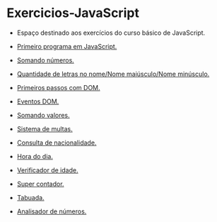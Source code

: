 # Exercicios-JavaScript

* Espaço destinado aos exercícios do curso básico de JavaScript.

* <a href="https://rafasfrancah.github.io/Exercicios-JavaScript/aula04/ex001.html" target="_blank">Primeiro programa em JavaScript.</a> 
* <a href="https://rafasfrancah.github.io/Exercicios-JavaScript/aula06/ex003.html" target="_blank">Somando números.</a> 
* <a href="https://rafasfrancah.github.io/Exercicios-JavaScript/aula06/ex004.html" target="_blank">Quantidade de letras no nome/Nome maiúsculo/Nome minúsculo.</a> 
* <a href="https://rafasfrancah.github.io/Exercicios-JavaScript/aula06/ex005.html" target="_blank">Primeiros passos com DOM.</a>
* <a href="https://rafasfrancah.github.io/Exercicios-JavaScript/aula10ex/ex006/modelo.html" target="_blank">Eventos DOM.</a>
* <a href="https://rafasfrancah.github.io/Exercicios-JavaScript/aula10/ex007.html" target="_blank">Somando valores.</a>
* <a href="https://rafasfrancah.github.io/Exercicios-JavaScript/aula11/ex010.html" target="_blank">Sistema de multas.</a>
* <a href="https://rafasfrancah.github.io/Exercicios-JavaScript/aula11/ex011.html" target="_blank">Consulta de nacionalidade.</a>
* <a href="https://rafasfrancah.github.io/Exercicios-JavaScript/aula12ex/ex014/modelo.html" target="_blank">Hora do dia.</a>
* <a href="https://rafasfrancah.github.io/Exercicios-JavaScript/aula12ex/ex015/modelo.html" target="_blank">Verificador de idade.</a>
* <a href="https://rafasfrancah.github.io/Exercicios-JavaScript/aula14ex/ex016/modelo.html" target="_blank">Super contador.</a>
* <a href="https://rafasfrancah.github.io/Exercicios-JavaScript/aula14ex/ex017/modelo.html" target="_blank">Tabuada.</a>
* <a href="https://rafasfrancah.github.io/Exercicios-JavaScript/aula16ex/ex018/modelo.html" target="_blank">Analisador de números.</a>




